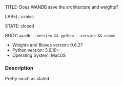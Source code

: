 TITLE:
Does WANDB save the architecture and weights?

LABEL:
c:misc

STATE:
closed

BODY:
`wandb --version && python --version && uname`

* Weights and Biases version: 0.8.27
* Python version: 3.6.10+
* Operating System: MacOS

### Description
Pretty much as stated


